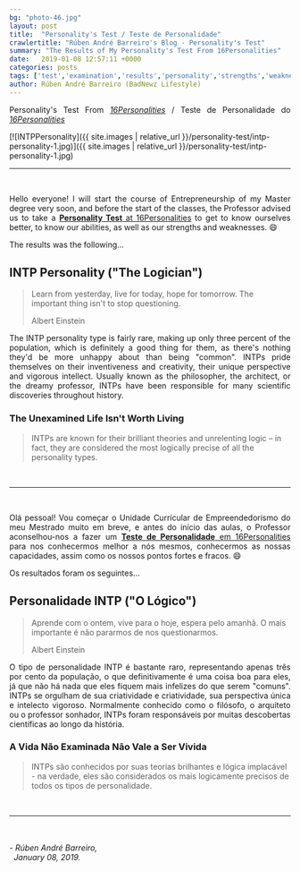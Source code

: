 ```yaml
---
bg: "photo-46.jpg"
layout: post
title:  "Personality's Test / Teste de Personalidade"
crawlertitle: "Rúben André Barreiro's Blog - Personality's Test"
summary: "The Results of My Personality's Test From 16Personalities"
date:   2019-01-08 12:57:11 +0000
categories: posts
tags: ['test','examination','results','personality','strengths','weaknesses','romantic','relationships','friendships','parenthood','career','paths','workplace','habits']
author: Rúben André Barreiro (BadNewz Lifestyle)
---
```

<p align="justify">Personality's Test From <a href="https://www.16personalities.com/"><i>16Personalities</i></a> / Teste de Personalidade do <a href="https://www.16personalities.com/"><i>16Personalities</i></a></p>

[![INTPPersonality]({{ site.images | relative_url }}/personality-test/intp-personality-1.jpg)]({{ site.images | relative_url }}/personality-test/intp-personality-1.jpg)

<hr>
<br>

<p align="justify">Hello everyone! I will start the course of Entrepreneurship of my Master degree very soon, and before the start of the classes, the Professor advised us to take a <u><b>Personality Test</b> at <a href="https://www.16personalities.com/">16Personalities</a></u> to get to know ourselves better, to know our abilities, as well as our strengths and weaknesses. 😄</p>

<p align="justify">The results was the following...</p>

<h2>INTP Personality ("The Logician")</h2>

<blockquote>
    <p>Learn from yesterday, live for today, hope for tomorrow. The important thing isn't to stop questioning.</p>
    <footer>Albert Einstein</footer>
</blockquote>

<p align="justify">The INTP personality type is fairly rare, making up only three percent of the population, which is definitely a good thing for them, as there's nothing they'd be more unhappy about than being "common". INTPs pride themselves on their inventiveness and creativity, their unique perspective and vigorous intellect. Usually known as the philosopher, the architect, or the dreamy professor, INTPs have been responsible for many scientific discoveries throughout history.</p>

<h3>The Unexamined Life Isn't Worth Living</h3>

<blockquote>
    <p>INTPs are known for their brilliant theories and unrelenting logic – in fact, they are considered the most logically precise of all the personality types.</p>
</blockquote>

<br>
<hr>
<br>

<p align="justify">Olá pessoal! Vou começar o Unidade Currícular de Empreendedorismo do meu Mestrado muito em breve, e antes do início das aulas, o Professor aconselhou-nos a fazer um <u><b>Teste de Personalidade</b> em <a href="https://www.16personalities.com/">16Personalities</a></u> para nos conhecermos melhor a nós mesmos, conhecermos as nossas capacidades, assim como os nossos pontos fortes e fracos. 😄</p>

<p align="justify">Os resultados foram os seguintes...</p>

<h2>Personalidade INTP ("O Lógico")</h2>

<blockquote>
    <p>Aprende com o ontem, vive para o hoje, espera pelo amanhã. O mais importante é não pararmos de nos questionarmos.</p>
    <footer>Albert Einstein</footer>
</blockquote>

<p align="justify">O tipo de personalidade INTP é bastante raro, representando apenas três por cento da população, o que definitivamente é uma coisa boa para eles, já que não há nada que eles fiquem mais infelizes do que serem "comuns". INTPs se orgulham de sua criatividade e criatividade, sua perspectiva única e intelecto vigoroso. Normalmente conhecido como o filósofo, o arquiteto ou o professor sonhador, INTPs foram responsáveis por muitas descobertas científicas ao longo da história.</p>

<h3>A Vida Não Examinada Não Vale a Ser Vivida</h3>

<blockquote>
    <p>INTPs são conhecidos por suas teorias brilhantes e lógica implacável - na verdade, eles são considerados os mais logicamente precisos de todos os tipos de personalidade.</p>
</blockquote>

<br>
<hr>
<br>

<br>

<i>
    - Rúben André Barreiro,
    <br>
    &nbsp;
    January 08, 2019.
</i>